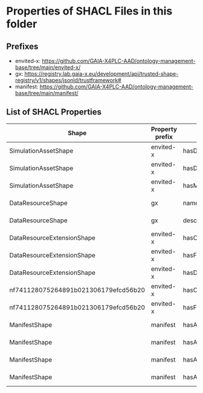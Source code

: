 # Properties of SHACL Files in this folder

## Prefixes

- envited-x: <https://github.com/GAIA-X4PLC-AAD/ontology-management-base/tree/main/envited-x/>
- gx: <https://registry.lab.gaia-x.eu/development/api/trusted-shape-registry/v1/shapes/jsonld/trustframework#>
- manifest: <https://github.com/GAIA-X4PLC-AAD/ontology-management-base/tree/main/manifest/>

## List of SHACL Properties

| Shape | Property prefix | Property | MinCount | MaxCount | Description | Datatype/NodeKind | Filename |
| --- | --- | --- | --- | --- | --- | --- | --- |
| SimulationAssetShape | envited-x | hasDataResource | 1 | 1 |  |  | envited-x_shacl.ttl |
| SimulationAssetShape | envited-x | hasDataResourceExtension | 0 |  |  |  | envited-x_shacl.ttl |
| SimulationAssetShape | envited-x | hasManifest | 1 | 1 |  |  | envited-x_shacl.ttl |
| DataResourceShape | gx | name | 1 | 1 |  | <http://www.w3.org/2001/XMLSchema#string> | envited-x_shacl.ttl |
| DataResourceShape | gx | description | 1 | 1 |  | <http://www.w3.org/2001/XMLSchema#string> | envited-x_shacl.ttl |
| DataResourceExtensionShape | envited-x | hasContent | 1 |  |  |  | envited-x_shacl.ttl |
| DataResourceExtensionShape | envited-x | hasFormat | 1 |  |  |  | envited-x_shacl.ttl |
| DataResourceExtensionShape | envited-x | hasDataResourceExtension |  |  |  |  | envited-x_shacl.ttl |
| nf741128075264891b021306179efcd56b20 | envited-x | hasContent | 1 |  |  |  | envited-x_shacl.ttl |
| nf741128075264891b021306179efcd56b20 | envited-x | hasFormat | 1 |  |  |  | envited-x_shacl.ttl |
| ManifestShape | manifest | hasArtifacts |  |  |  |  | envited-x_shacl.ttl |
| ManifestShape | manifest | hasArtifacts |  |  |  |  | envited-x_shacl.ttl |
| ManifestShape | manifest | hasArtifacts |  |  |  |  | envited-x_shacl.ttl |
| ManifestShape | manifest | hasArtifacts |  |  |  |  | envited-x_shacl.ttl |

